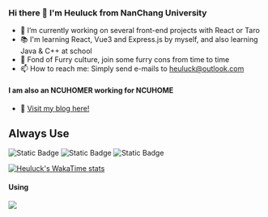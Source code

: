 ### Hi there 👋 I'm Heuluck from NanChang University
- 🔭 I’m currently working on several front-end projects with React or Taro
- 📚 I'm learning React, Vue3 and Express.js by myself, and also learning Java & C++ at school
- 🐾 Fond of Furry culture, join some furry cons from time to time
- 📫 How to reach me: Simply send e-mails to heuluck@outlook.com
#### I am also an NCUHOMER working for NCUHOME
- 🎈 [Visit my blog here!](https://heuluck.top/)
## Always Use
![Static Badge](https://img.shields.io/badge/React-gray?style=for-the-badge&logo=react)
![Static Badge](https://img.shields.io/badge/Typescript-lightgray?style=for-the-badge&logo=typescript)
![Static Badge](https://img.shields.io/badge/Node.js-%23006266?style=for-the-badge&logo=nodedotjs&logoColor=%2386BD20)

[![Heuluck's WakaTime stats](https://github-readme-stats.vercel.app/api/wakatime?username=Heuluck&layout=compact)](https://github.com/anuraghazra/github-readme-stats)
#### Using
<div><p align="">
  <img src="https://skillicons.dev/icons?i=react,typescript,nodejs,html,css,javascript,cpp,java,git&theme=dark" />
</p></div>

<!--
- Most Used Languages

![Most Used Languages](https://github-readme-stats.vercel.app/api/top-langs/?username=Heuluck&layout=donut)
`
**Heuluck/Heuluck** is a ✨ _special_ ✨ repository because its `README.md` (this file) appears on your GitHub profile.

Here are some ideas to get you started:

- 🔭 I’m currently working on ...
- 🌱 I’m currently learning ...
- 👯 I’m looking to collaborate on ...
- 🤔 I’m looking for help with ...
- 💬 Ask me about ...
- 📫 How to reach me: ...
- 😄 Pronouns: ...
- ⚡ Fun fact: ...
-->
